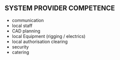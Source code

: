 ## SYSTEM PROVIDER COMPETENCE

+ communication
+ local staff
+ CAD planning
+ local Equipment (rigging / electrics)
+ local authorisation clearing
+ security
+ catering
